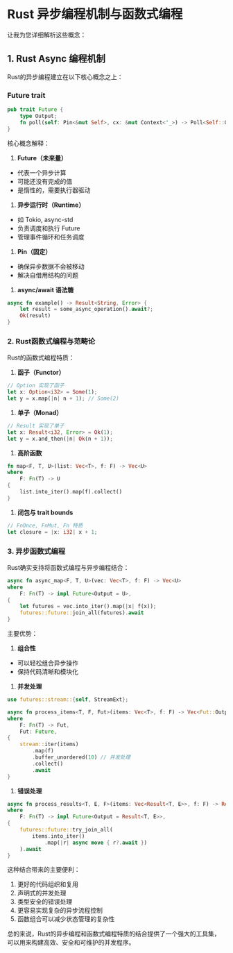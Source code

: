 # Rust 异步编程机制与函数式编程

让我为您详细解析这些概念：

## 1. Rust Async 编程机制

Rust的异步编程建立在以下核心概念之上：

### Future trait

```rust
pub trait Future {
    type Output;
    fn poll(self: Pin<&mut Self>, cx: &mut Context<'_>) -> Poll<Self::Output>;
}
```

核心概念解释：

1. **Future（未来量）**

- 代表一个异步计算
- 可能还没有完成的值
- 是惰性的，需要执行器驱动

1. **异步运行时（Runtime）**

- 如 Tokio, async-std
- 负责调度和执行 Future
- 管理事件循环和任务调度

1. **Pin（固定）**

- 确保异步数据不会被移动
- 解决自借用结构的问题

1. **async/await 语法糖**

```rust
async fn example() -> Result<String, Error> {
    let result = some_async_operation().await?;
    Ok(result)
}
```

### 2. Rust函数式编程与范畴论

Rust的函数式编程特质：

1. **函子（Functor）**

```rust
// Option 实现了函子
let x: Option<i32> = Some(1);
let y = x.map(|n| n + 1); // Some(2)
```

1. **单子（Monad）**

```rust
// Result 实现了单子
let x: Result<i32, Error> = Ok(1);
let y = x.and_then(|n| Ok(n + 1));
```

1. **高阶函数**

```rust
fn map<F, T, U>(list: Vec<T>, f: F) -> Vec<U>
where
    F: Fn(T) -> U
{
    list.into_iter().map(f).collect()
}
```

1. **闭包与 trait bounds**

```rust
// FnOnce, FnMut, Fn 特质
let closure = |x: i32| x + 1;
```

### 3. 异步函数式编程

Rust确实支持将函数式编程与异步编程结合：

```rust
async fn async_map<F, T, U>(vec: Vec<T>, f: F) -> Vec<U>
where
    F: Fn(T) -> impl Future<Output = U>,
{
    let futures = vec.into_iter().map(|x| f(x));
    futures::future::join_all(futures).await
}
```

主要优势：

1. **组合性**

- 可以轻松组合异步操作
- 保持代码清晰和模块化

1. **并发处理**

```rust
use futures::stream::{self, StreamExt};

async fn process_items<T, F, Fut>(items: Vec<T>, f: F) -> Vec<Fut::Output>
where
    F: Fn(T) -> Fut,
    Fut: Future,
{
    stream::iter(items)
        .map(f)
        .buffer_unordered(10) // 并发处理
        .collect()
        .await
}
```

1. **错误处理**

```rust
async fn process_results<T, E, F>(items: Vec<Result<T, E>>, f: F) -> Result<Vec<T>, E>
where
    F: Fn(T) -> impl Future<Output = Result<T, E>>,
{
    futures::future::try_join_all(
        items.into_iter()
            .map(|r| async move { r?.await })
    ).await
}
```

这种结合带来的主要便利：

1. 更好的代码组织和复用
2. 声明式的并发处理
3. 类型安全的错误处理
4. 更容易实现复杂的异步流程控制
5. 函数组合可以减少状态管理的复杂性

总的来说，Rust的异步编程和函数式编程特质的结合提供了一个强大的工具集，
可以用来构建高效、安全和可维护的并发程序。
